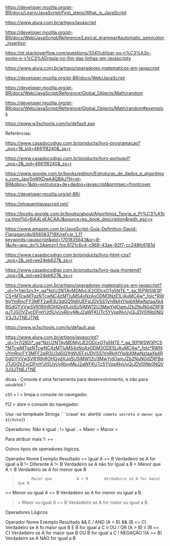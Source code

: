https://developer.mozilla.org/pt-BR/docs/Learn/JavaScript/First_steps/What_is_JavaScript

https://www.alura.com.br/artigos/javascript

https://developer.mozilla.org/pt-BR/docs/Web/JavaScript/Reference/Lexical_grammar#automatic_semicolon_insertion


https://pt.stackoverflow.com/questions/3341/utilizar-ou-n%C3%A3o-ponto-e-v%C3%ADrgula-no-fim-das-linhas-em-javascriptv


https://www.alura.com.br/artigos/operadores-matematicos-em-javascript


https://developer.mozilla.org/pt-BR/docs/Web/JavaScript


https://developer.mozilla.org/pt-BR/docs/Web/JavaScript/Reference/Global_Objects/Math/random


https://developer.mozilla.org/pt-BR/docs/Web/JavaScript/Reference/Global_Objects/Math/random#exemplos

https://www.w3schools.com/js/default.asp


Referências:

https://www.casadocodigo.com.br/products/livro-programacao?_pos=1&_sid=4661f8240&_ss=r


https://www.casadocodigo.com.br/products/livro-portugol?_pos=2&_sid=4661f8240&_ss=r

https://www.google.com.br/books/edition/Estruturas_de_dados_e_algoritmos_com_Jav/0nWKDwAAQBAJ?hl=pt-BR&gbpv=1&dq=estrutura+de+dados+javascript&printsec=frontcover

https://developer.mozilla.org/pt-BR/


https://eloquentjavascript.net/


https://books.google.com.br/books/about/Algoritmos_Teoria_e_Pr%C3%A1tica.html?id=6iA4LgEACAAJ&source=kp_book_description&redir_esc=y


https://www.amazon.com.br/JavaScript-Guia-Definitivo-David-Flanagan/dp/856583719X/ref=sr_1_1?keywords=javascript&qid=1701835643&sr=8-1&ufe=app_do%3Aamzn1.fos.6121c6c4-c969-43ae-92f7-cc248fc6181d


https://www.casadocodigo.com.br/products/livro-html-css?_pos=2&_sid=ee24eb627&_ss=r


https://www.casadocodigo.com.br/products/livro-guia-frontend?_pos=5&_sid=ee24eb627&_ss=r


https://www.alura.com.br/artigos/operadores-matematicos-em-javascript?_gl=1*1dp3zv3*_ga*NzU2NTAyMDMyLjE2ODcxOTg5NTE.*_ga_1EPWSW3PCS*MTcwMTgzNTcwNC4zMTIuMS4xNzAxODM3NzE1LjAuMC4w*_fplc*RWNyYmRncFY3MFF2ajR3U3dGQ1hWUEFsUDVSS1VnRklHYlpIbXMwNzlaaXk4RGdGYVVwSVR1RlhROHQydXJqSU5jMW12U3MwYjdOamJZb2NuNGdZRFBqJTJGOVZycDFmYUt5UyUyRloyMkJ2aWFKUTc5YVppNyUyQjJDV0lNb0NQV3J3JTNEJTNE


https://www.w3schools.com/js/default.asp

https://www.alura.com.br/artigos/javascript?_gl=1*7i282i*_ga*NzU2NTAyMDMyLjE2ODcxOTg5NTE.*_ga_1EPWSW3PCS*MTcwMTgzNTcwNC4zMTIuMS4xNzAxODM3ODE5LjAuMC4w*_fplc*RWNyYmRncFY3MFF2ajR3U3dGQ1hWUEFsUDVSS1VnRklHYlpIbXMwNzlaaXk4RGdGYVVwSVR1RlhROHQydXJqSU5jMW12U3MwYjdOamJZb2NuNGdZRFBqJTJGOVZycDFmYUt5UyUyRloyMkJ2aWFKUTc5YVppNyUyQjJDV0lNb0NQV3J3JTNEJTNE





dicas : 
Console é uma ferramenta para desenvolvimento, e não para usuários !

ctrl + l = limpa o console no navegador.

f12 = abre o console do navegador.

Usa -se templeate Strings `` 'crase' 
ex: alert(`O númeto secreto é menor que ${chute}`)

Operadores:
Não é igual : !=
igual : =
Maior >
Manor <

Para atribuir mais 1: ++


Outros tipos de operadores lógicos.

Operador	Nome	            Exemplo	    Resultado
==	        Igual	            A == B	    Verdadeiro se A for igual a B
!=	        Diferente	        A != B	    Verdadeiro se A não for igual a B
<	        Menor que	        A < B	    Verdadeiro se A for menor que B
>	        Maior que	        A > B	    Verdadeiro se A for maior que B
<=	        Menor ou igual	    A <= B	    Verdadeiro se A for menor ou igual a B.
>=	        Maior ou igual	    A >= B	    Verdadeiro se A for maior ou igual a B.


Operadores Lógicos

Operador	Nome	        Exemplo	                Resultado
&&	        E / AND	        (A > B) && (B == C)	    Verdadeiro se A fo maior que B E B for igual a C
ǀǀ	        OU / OR	        (A > B) ǀǀ (B == C)	    Verdadeiro se A for maior que B OU B for igual a C
!	        NEGAÇÃO	        !(A == B)	            Verdadeiro se A NÃO for igual a B



